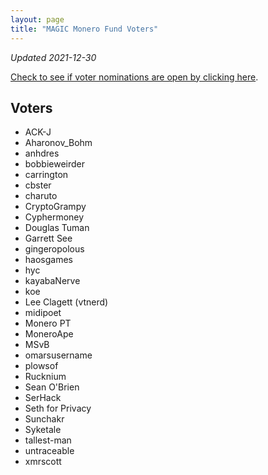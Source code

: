 ```yaml
---
layout: page
title: "MAGIC Monero Fund Voters"
---
```


*Updated 2021-12-30*

[Check to see if voter nominations are open by clicking here](https://github.com/MAGICGrants/Monero-Fund).

## Voters

* ACK-J
* Aharonov_Bohm
* anhdres
* bobbieweirder
* carrington
* cbster
* charuto
* CryptoGrampy
* Cyphermoney
* Douglas Tuman
* Garrett See
* gingeropolous
* haosgames
* hyc
* kayabaNerve
* koe
* Lee Clagett (vtnerd)
* midipoet
* Monero PT
* MoneroApe
* MSvB
* omarsusername
* plowsof
* Rucknium
* Sean O'Brien
* SerHack
* Seth for Privacy
* Sunchakr
* Syketale
* tallest-man
* untraceable
* xmrscott
